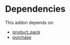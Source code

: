 # Dependencies

This addon depends on:

- [product_pack](https://github.com/bringout/oca-technical)
- [purchase](https://github.com/bringout/oca-ocb-core/tree/b8a76bf74d4ef2767aa510ddf3515d4c8c9b941d/odoo-bringout-oca-ocb-purchase)
